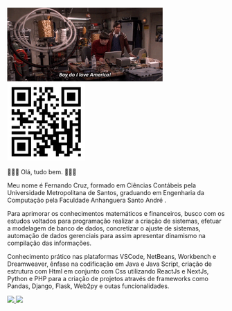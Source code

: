 <img height = "170em" src= Engenhariadascoisas.gif/>   <img height = "180em" src =qrcodelandingpag.jpeg/>

   
👋👋👋 Olá, tudo bem. 👋👋👋

Meu nome é Fernando Cruz, formado em Ciências Contábeis pela Universidade Metropolitana de Santos, graduando em Engenharia da Computação pela Faculdade Anhanguera Santo André . 

Para aprimorar os conhecimentos matemáticos e financeiros, busco com os estudos voltados para programação realizar a criação de sistemas, efetuar a modelagem de banco de dados, concretizar o ajuste de sistemas, automação de dados gerenciais para assim apresentar dinamismo na compilação das informações.

Conhecimento prático nas plataformas VSCode, NetBeans, Workbench e Dreamweaver, ênfase na codificação em Java e Java Script, criação de estrutura com Html em conjunto com Css utilizando ReactJs e NextJs, Python e PHP para a criação de projetos através de frameworks como Pandas, Django, Flask, Web2py e outas funcionalidades.


<div>
  <a href="https://github.com/Nandotecno">
  <img height = "180em" src = "https://github-readme-stats.vercel.app/api?username=Nandotecno&show_icons=true&theme=dark&include_all_commits=true&count_private=true" />
  <img height = "180em" src = "https://github-readme-stats.vercel.app/api/top-langs/?username=Nandotecno&layout=compact&langs_count=7&theme=dark" />
</div>
